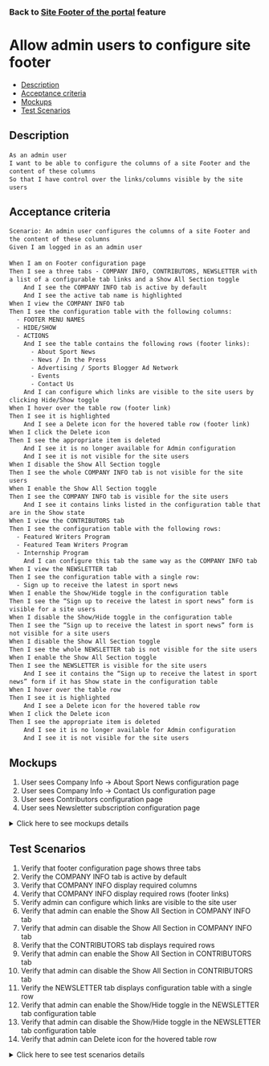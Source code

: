 ### Back to [Site Footer of the portal](/../../) feature

# Allow admin users to configure site footer

- [Description](#description)
- [Acceptance criteria](#acceptance-criteria)
- [Mockups](#mockups)
- [Test Scenarios](#test-scenarios)

## Description

    As an admin user
    I want to be able to configure the columns of a site Footer and the content of these columns
    So that I have control over the links/columns visible by the site users

## Acceptance criteria

    Scenario: An admin user configures the columns of a site Footer and the content of these columns
    Given I am logged in as an admin user

    When I am on Footer configuration page
    Then I see a three tabs - COMPANY INFO, CONTRIBUTORS, NEWSLETTER with a list of a configurable tab links and a Show All Section toggle
        And I see the COMPANY INFO tab is active by default
        And I see the active tab name is highlighted
    When I view the COMPANY INFO tab
    Then I see the configuration table with the following columns:
      - FOOTER MENU NAMES
      - HIDE/SHOW
      - ACTIONS
        And I see the table contains the following rows (footer links):
          - About Sport News
          - News / In the Press
          - Advertising / Sports Blogger Ad Network
          - Events
          - Contact Us
        And I can configure which links are visible to the site users by clicking Hide/Show toggle
    When I hover over the table row (footer link)
    Then I see it is highlighted
        And I see a Delete icon for the hovered table row (footer link)
    When I click the Delete icon
    Then I see the appropriate item is deleted
        And I see it is no longer available for Admin configuration
        And I see it is not visible for the site users
    When I disable the Show All Section toggle
    Then I see the whole COMPANY INFO tab is not visible for the site users
    When I enable the Show All Section toggle
    Then I see the COMPANY INFO tab is visible for the site users
        And I see it contains links listed in the configuration table that are in the Show state
    When I view the CONTRIBUTORS tab
    Then I see the configuration table with the following rows:
      - Featured Writers Program
      - Featured Team Writers Program
      - Internship Program
        And I can configure this tab the same way as the COMPANY INFO tab
    When I view the NEWSLETTER tab
    Then I see the configuration table with a single row:
      - Sign up to receive the latest in sport news
    When I enable the Show/Hide toggle in the configuration table
    Then I see the “Sign up to receive the latest in sport news” form is visible for a site users
    When I disable the Show/Hide toggle in the configuration table
    Then I see the “Sign up to receive the latest in sport news” form is not visible for a site users
    When I disable the Show All Section toggle
    Then I see the whole NEWSLETTER tab is not visible for the site users
    When I enable the Show All Section toggle
    Then I see the NEWSLETTER is visible for the site users
        And I see it contains the “Sign up to receive the latest in sport news” form if it has Show state in the configuration table
    When I hover over the table row
    Then I see it is highlighted
        And I see a Delete icon for the hovered table row
    When I click the Delete icon
    Then I see the appropriate item is deleted
        And I see it is no longer available for Admin configuration
        And I see it is not visible for the site users

## Mockups

1. User sees Company Info -> About Sport News configuration page
2. User sees Company Info -> Contact Us configuration page
3. User sees Contributors configuration page
4. User sees Newsletter subscription configuration page

<details>
  <summary>Click here to see mockups details</summary>

**1. User sees Company Info -> About Sport News configuration page:**

![Company Info -> About Sport News configuration page Screen](/products/sport_news_portal/web_application_features/site_footer/images/configure_sport_news_about_us.png)

**2. User sees Company Info -> Contact Us configuration page:**

![Company Info -> Contact Us configuration page Screen](/products/sport_news_portal/web_application_features/site_footer/images/configure_sport_news_contact_us.png)

**3. User sees Contributors configuration page:**

![Contributors configuration page Screen](/products/sport_news_portal/web_application_features/site_footer/images/configure_sport_news_contributors.png)

**4. User sees Newsletter subscription configuration page:**

![Newsletter subscription configuration page Screen](/products/sport_news_portal/web_application_features/site_footer/images/configure_sport_newsletter.png)

</details>

## Test Scenarios

1. Verify that footer configuration page shows three tabs
2. Verify the COMPANY INFO tab is active by default
3. Verify that COMPANY INFO display required columns
4. Verify that COMPANY INFO display required rows (footer links)
5. Verify admin can сonfigure which links are visible to the site user
6. Verify that admin can enable the Show All Section in COMPANY INFO tab
7. Verify that admin can disable the Show All Section in COMPANY INFO tab
8. Verify that the CONTRIBUTORS tab displays required rows
9. Verify that admin can enable the Show All Section in CONTRIBUTORS tab
10. Verify that admin can disable the Show All Section in CONTRIBUTORS tab
11. Verify the NEWSLETTER tab displays configuration table with a single row
12. Verify that admin can enable the Show/Hide toggle in the NEWSLETTER tab configuration table
13. Verify that admin can disable the Show/Hide toggle in the NEWSLETTER tab configuration table
14. Verify that admin can Delete icon for the hovered table row

<details>
  <summary>Click here to see test scenarios details</summary>

### **#1. Verify that footer configuration page shows three tabs**

|#|Steps|Expected Result
------|-------|----------
|1|Go to sport news site|
|2|Log in your admin account|
|3|Examine tabs on footer configuration page|The system shows three tabs:<br>- COMPANY INFO<br>- CONTRIBUTORS<br>- NEWSLETTER

### **#2. Verify the COMPANY INFO tab is active by default**

|#|Steps|Expected Result
------|-------|----------
|1|Go to sport news site|
|2|Log in your admin account|
|3|Examine COMPANY INFO tab on footer configuration page|The COMPANY INFO tab is active by default and the active tab name is highlighted

### **#3. Verify that COMPANY INFO display required columns**

|#|Steps|Expected Result
------|-------|----------
|1|Go to sport news site|
|2|Log in your admin account|
|3|Examine COMPANY INFO tab on footer configuration page|The COMPANY INFO displays the following columns:<br>- FOOTER MENU NAMES<br>- HIDE/SHOW<br>- ACTIONS

### **#4. Verify that COMPANY INFO display required rows (footer links)**

|#|Steps|Expected Result
------|-------|----------
|1|Go to sport news site|
|2|Log in your admin account|
|3|Examine COMPANY INFO rows (footer links) tab on footer configuration page|The COMPANY INFO displays the following rows (footer links):<br>- About Sport News<br>- News / In the Press<br>- Advertising / Sports Blogger Ad Network<br>- Events<br>- Contact Us

### **#5. Verify admin can сonfigure which links are visible to the site user**

|#|Steps|Expected Result
------|-------|----------
|1|Go to sport news site|
|2|Log in your admin account|
|3|Hover over the table row (footer link)|Table row (footer link) becomes highlighted
|4|Click on Delete icon for the hovered table row (footer link)|The appropriate item is deleted and no longer available for Admin configuration
|5|Log out from your admin account|
|6|Log in to test user account|
|7|Examine if deleted footer link is visible for site user|The appropriate item is not visible for the site user

### **#6. Verify that admin can enable the Show All Section in COMPANY INFO tab**

|#|Steps|Expected Result
------|-------|----------
|1|Go to sport news site|
|2|Log in your admin account|
|3|Go to COMPANY INFO tab|
|4|Disable the Show All Section toggle|
|5|Log out from admin account|
|6|Log in to user account|
|7|Examine if the Show All Section toggle works correctly|The whole COMPANY INFO tab is not visible for the site users

### **#7. Verify that admin can disable the Show All Section in COMPANY INFO tab**

|#|Steps|Expected Result
------|-------|----------
|1|Go to sport news site|
|2|Log in your admin account|
|3|Go to COMPANY INFO tab|
|4|Enable the Show All Section toggle|
|5|Log out from admin account|
|6|Log in to user account|
|7|Examine if the Show All Section toggle works correctly|The whole COMPANY INFO tab is visible for the site users contains links listed in the configuration table that are in the Show state

### **#8. Verify that the CONTRIBUTORS tab displays required rows**

|#|Steps|Expected Result
------|-------|----------
|1|Go to sport news site|
|2|Log in your admin account|
|3|Examine rows that are displayed in CONTRIBUTORS tab|The system displays configuration table with the following rows:<br>- Featured Writers Program<br>- Featured Team Writers Program<br>- Internship Program

### **#9. Verify that admin can enable the Show All Section in CONTRIBUTORS tab**

|#|Steps|Expected Result
------|-------|----------
|1|Go to sport news site|
|2|Log in your admin account|
|3|Go to CONTRIBUTORS tab|
|4|Disable the Show All Section toggle|
|5|Log out from admin account|
|6|Log in to user account|
|7|Examine if the Show All Section toggle works correctly|The whole CONTRIBUTORS tab is not visible for the site users

### **#10. Verify that admin can disable the Show All Section in CONTRIBUTORS tab**

|#|Steps|Expected Result
------|-------|----------
|1|Go to sport news site|
|2|Log in your admin account|
|3|Go to CONTRIBUTORS tab|
|4|Disable the Show All Section toggle|
|5|Log out from admin account|
|6|Log in to user account|
|7|Examine if the Show All Section toggle works correctly|The whole CONTRIBUTORS tab is not visible for the site users contains links listed in the configuration table that are in the Show state

### **#11. Verify the NEWSLETTER tab displays configuration table with a single row**

|#|Steps|Expected Result
------|-------|----------
|1|Go to sport news site|
|2|Log in your admin account|
|3|Examine NEWSLETTER tab table|The system displays configuration table with a single row:<br>- Sign up to receive the latest in sport news

### **#12. Verify that admin can enable the Show/Hide toggle in the NEWSLETTER tab configuration table**

|#|Steps|Expected Result
------|-------|----------
|1|Go to sport news site|
|2|Log in your admin account|
|3|Go to the NEWSLETTER tab|
|4|Disable the Show/Hide toggle|
|5|Log out from admin account|
|6|Log in to user account|
|7|Examine if the the "Sign up to receive the latest in sport news" form is visible for a site users|The "Sign up to receive the latest in sport news" form is visible for a site users

### **#13. Verify that admin can disable the Show/Hide toggle in the NEWSLETTER tab configuration table**

|#|Steps|Expected Result
------|-------|----------
|1|Go to sport news site|
|2|Log in your admin account|
|3|Go to the NEWSLETTER tab|
|4|Disable the Show/Hide toggle|
|5|Log out from admin account|
|6|Log in to user account|
|7|Examine if the Show All Section toggle works correctly|The whole NEWSLETTER tab is not visible for the site users contains links listed in the configuration table that are in the Show state

### **#14. Verify that admin can Delete icon for the hovered table row**

|#|Steps|Expected Result
------|-------|----------
|1|Go to sport news site|
|2|Log in your admin account|
|3|Go to any footer’s table row|
|4|Hover over the table row|Table row becomes highlighted and Delete icon for the hovered table row appears
|5|Click Delete Item|The appropriate item is deleted and it is no longer available for Admin configuration
|6|Log out from your admin account|
|7|Log in to the user account|
|8|Examine if table row is visible for the site user|Deleted appropriate item is not visible for the site users

</details>
